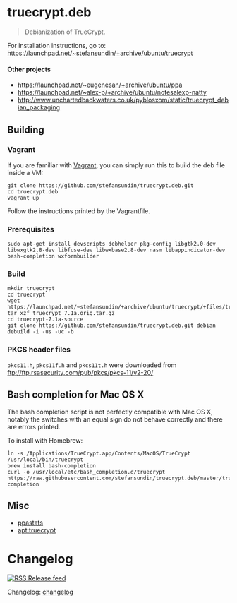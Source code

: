# truecrypt.deb

> Debianization of TrueCrypt.

For installation instructions, go to: https://launchpad.net/~stefansundin/+archive/ubuntu/truecrypt

#### Other projects

- https://launchpad.net/~eugenesan/+archive/ubuntu/ppa
- https://launchpad.net/~alex-p/+archive/ubuntu/notesalexp-natty
- http://www.unchartedbackwaters.co.uk/pyblosxom/static/truecrypt_debian_packaging


## Building

### Vagrant

If you are familiar with [Vagrant](https://www.vagrantup.com/), you can simply run this to build the deb file inside a VM:

```shell
git clone https://github.com/stefansundin/truecrypt.deb.git
cd truecrypt.deb
vagrant up
```

Follow the instructions printed by the Vagrantfile.

### Prerequisites

```shell
sudo apt-get install devscripts debhelper pkg-config libgtk2.0-dev libwxgtk2.8-dev libfuse-dev libwxbase2.8-dev nasm libappindicator-dev bash-completion wxformbuilder
```

### Build

```shell
mkdir truecrypt
cd truecrypt
wget https://launchpad.net/~stefansundin/+archive/ubuntu/truecrypt/+files/truecrypt_7.1a.orig.tar.gz
tar xzf truecrypt_7.1a.orig.tar.gz
cd truecrypt-7.1a-source
git clone https://github.com/stefansundin/truecrypt.deb.git debian
debuild -i -us -uc -b
```

### PKCS header files

`pkcs11.h`, `pkcs11f.h` and `pkcs11t.h` were downloaded from ftp://ftp.rsasecurity.com/pub/pkcs/pkcs-11/v2-20/


## Bash completion for Mac OS X

The bash completion script is not perfectly compatible with Mac OS X, notably the switches with an equal sign do not behave correctly and there are errors printed.

To install with Homebrew:

```shell
ln -s /Applications/TrueCrypt.app/Contents/MacOS/TrueCrypt /usr/local/bin/truecrypt
brew install bash-completion
curl -o /usr/local/etc/bash_completion.d/truecrypt https://raw.githubusercontent.com/stefansundin/truecrypt.deb/master/truecrypt.bash-completion
```


## Misc

- [ppastats](https://stefansundin.github.io/truecrypt.deb/)
- [apt:truecrypt](http://www.appnr.com/install/truecrypt)


# Changelog

[![RSS](https://stefansundin.github.io/img/feed.png) Release feed](https://github.com/stefansundin/truecrypt.deb/releases.atom)

Changelog: [changelog](changelog)
